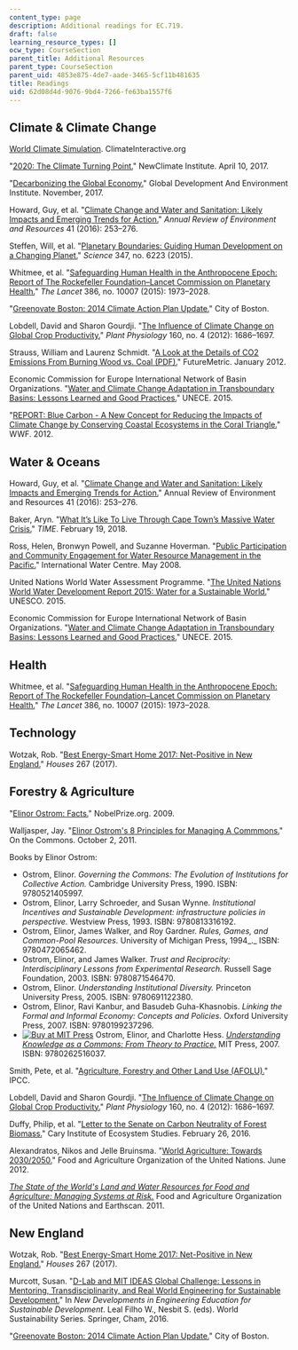 ```yaml
---
content_type: page
description: Additional readings for EC.719.
draft: false
learning_resource_types: []
ocw_type: CourseSection
parent_title: Additional Resources
parent_type: CourseSection
parent_uid: 4853e875-4de7-aade-3465-5cf11b481635
title: Readings
uid: 62d08d4d-9076-9bd4-7266-fe63ba1557f6
---
```

## Climate & Climate Change

[World Climate Simulation](https://www.climateinteractive.org/tools/world-climate-simulation/). ClimateInteractive.org

"[2020: The Climate Turning Point.](https://newclimate.org/2017/04/10/2020-climate-turning-point/)" NewClimate Institute. April 10, 2017.

"[Decarbonizing the Global Economy.](http://ase.tufts.edu/gdae/publications/textbooks/ENRE_ShortUpdates.html)" Global Development And Environment Institute. November, 2017.

Howard, Guy, et al. "[Climate Change and Water and Sanitation: Likely Impacts and Emerging Trends for Action.](https://www.annualreviews.org/doi/10.1146/annurev-environ-110615-085856)" *Annual Review of Environment and Resources* 41 (2016): 253–276.

Steffen, Will, et al. "[Planetary Boundaries: Guiding Human Development on a Changing Planet.](https://science.sciencemag.org/content/347/6223/1259855)" *Science* 347, no. 6223 (2015).

Whitmee, et al. "[Safeguarding Human Health in the Anthropocene Epoch: Report of The Rockefeller Foundation–Lancet Commission on Planetary Health.](https://www.thelancet.com/journals/lancet/article/PIIS0140-6736(15)60901-1/fulltext)" *The Lancet* 386, no. 10007 (2015): 1973–2028.

"[Greenovate Boston: 2014 Climate Action Plan Update.](https://www.boston.gov/departments/environment/climate-action-plan#climate-action-plan)" City of Boston. 

Lobdell, David and Sharon Gourdji. "[The Influence of Climate Change on Global Crop Productivity.](https://academic.oup.com/plphys/article/160/4/1686/6109554)" *Plant Physiology* 160, no. 4 (2012): 1686–1697.

Strauss, William and Laurenz Schmidt. "[A Look at the Details of CO2 Emissions From Burning Wood vs. Coal (PDF).](https://futuremetrics.info/wp-content/uploads/2013/07/CO2-from-Wood-and-Coal-Combustion.pdf)" FutureMetric. January 2012.

Economic Commission for Europe International Network of Basin Organizations. "[Water and Climate Change Adaptation in Transboundary Basins: Lessons Learned and Good Practices.](http://www.unece.org/index.php?id=39417)" UNECE. 2015.

"[REPORT: Blue Carbon - A New Concept for Reducing the Impacts of Climate Change by Conserving Coastal Ecosystems in the Coral Triangle.](http://wwf.panda.org/?206952%2FBlue-Carbon---A-new-concept-for-reducing-the-impacts-of-climate-change-by-conserving-coastal-ecosystems-in-the-Coral-Triangle)" WWF. 2012.

## Water & Oceans

Howard, Guy, et al. "[Climate Change and Water and Sanitation: Likely Impacts and Emerging Trends for Action.](https://www.annualreviews.org/doi/10.1146/annurev-environ-110615-085856)" Annual Review of Environment and Resources 41 (2016): 253–276.

Baker, Aryn. "[What It’s Like To Live Through Cape Town’s Massive Water Crisis.](https://time.com/cape-town-south-africa-water-crisis/)" *TIME*. February 19, 2018. 

Ross, Helen, Bronwyn Powell, and Suzanne Hoverman. "[Public Participation and Community Engagement for Water Resource Management in the Pacific.](http://watercentre.org/resources/australian-water-research-facility-awrf/)" International Water Centre. May 2008.

United Nations World Water Assessment Programme. "[The United Nations World Water Development Report 2015: Water for a Sustainable World.](http://www.unesco.org/new/en/natural-sciences/environment/water/wwap/wwdr/2015-water-for-a-sustainable-world/)" UNESCO. 2015.

Economic Commission for Europe International Network of Basin Organizations. "[Water and Climate Change Adaptation in Transboundary Basins: Lessons Learned and Good Practices.](http://www.unece.org/index.php?id=39417)" UNECE. 2015.

## Health

Whitmee, et al. "[Safeguarding Human Health in the Anthropocene Epoch: Report of The Rockefeller Foundation–Lancet Commission on Planetary Health.](https://www.thelancet.com/journals/lancet/article/PIIS0140-6736(15)60901-1/fulltext)" *The Lancet* 386, no. 10007 (2015): 1973–2028.

## Technology

Wotzak, Rob. "[Best Energy-Smart Home 2017: Net-Positive in New England.](https://www.finehomebuilding.com/2017/04/26/best-energy-smart-home-2017-net-positive-new-england)" *Houses* 267 (2017).

## Forestry & Agriculture

"[Elinor Ostrom: Facts.](https://www.nobelprize.org/prizes/economic-sciences/2009/ostrom/facts/)" NobelPrize.org. 2009.

Walljasper, Jay. "[Elinor Ostrom's 8 Principles for Managing A Commmons.](http://www.onthecommons.org/magazine/elinor-ostroms-8-principles-managing-commmons#sthash.XLTkGSBg.dpbs)" On the Commons. October 2, 2011.

Books by Elinor Ostrom:

- Ostrom, Elinor. *Governing the Commons: The Evolution of Institutions for Collective Action.* Cambridge University Press, 1990. ISBN: 9780521405997. 
- Ostrom, Elinor, Larry Schroeder, and Susan Wynne. *Institutional Incentives and Sustainable Development: infrastructure policies in perspective.* Westview Press, 1993. ISBN: 9780813316192. 
- Ostrom, Elinor, James Walker, and Roy Gardner. *Rules, Games, and Common-Pool Resources.* University of Michigan Press, 1994\_.\_ ISBN: 9780472065462. 
- Ostrom, Elinor, and James Walker. *Trust and Reciprocity: Interdisciplinary Lessons from Experimental Research.* Russell Sage Foundation, 2003. ISBN: 9780871546470. 
- Ostrom, Elinor. *Understanding Institutional Diversity.* Princeton University Press, 2005. ISBN: 9780691122380. 
- Ostrom, Elinor, Ravi Kanbur, and Basudeb Guha-Khasnobis. *Linking the Formal and Informal Economy: Concepts and Policies.* Oxford University Press, 2007. ISBN: 9780199237296. 
- [![Buy at MIT Press](/images/mp_logo.gif)](https://mitpress.mit.edu/books/understanding-knowledge-commons) Ostrom, Elinor, and Charlotte Hess. [*Understanding Knowledge as a Commons: From Theory to Practice.*](https://mitpress.mit.edu/books/understanding-knowledge-commons) MIT Press, 2007. ISBN: 9780262516037.

Smith, Pete, et al. "[Agriculture, Forestry and Other Land Use (AFOLU).](https://www.ipcc.ch/report/ar5/wg3/agriculture-forestry-and-other-land-use-afolu/)" IPCC.

Lobdell, David and Sharon Gourdji. "[The Influence of Climate Change on Global Crop Productivity.](http://www.plantphysiol.org/content/160/4/1686)" *Plant Physiology* 160, no. 4 (2012): 1686–1697.

Duffy, Philip, et al. "[Letter to the Senate on Carbon Neutrality of Forest Biomass.](https://www.caryinstitute.org/newsroom/letter-senate-carbon-neutrality-forest-biomass)" Cary Institute of Ecosystem Studies. February 26, 2016.

Alexandratos, Nikos and Jelle Bruinsma. "[World Agriculture: Towards 2030/2050.](http://www.fao.org/global-perspectives-studies/resources/detail/en/c/411108/)" Food and Agriculture Organization of the United Nations. June 2012.

[*The State of the World's Land and Water Resources for Food and Agriculture: Managing Systems at Risk.*](http://www.fao.org/3/i1688e/i1688e00.htm) Food and Agriculture Organization of the United Nations and Earthscan. 2011.

## New England

Wotzak, Rob. "[Best Energy-Smart Home 2017: Net-Positive in New England.](https://www.finehomebuilding.com/2017/04/26/best-energy-smart-home-2017-net-positive-new-england)" *Houses* 267 (2017).

Murcott, Susan. "[D-Lab and MIT IDEAS Global Challenge: Lessons in Mentoring, Transdisciplinarity, and Real World Engineering for Sustainable Development.](https://link.springer.com/chapter/10.1007/978-3-319-32933-8_19)" In *New Developments in Engineering Education for Sustainable Development*. Leal Filho W., Nesbit S. (eds). World Sustainability Series. Springer, Cham, 2016.

"[Greenovate Boston: 2014 Climate Action Plan Update.](https://www.boston.gov/departments/environment/climate-action-plan#climate-action-plan)" City of Boston.